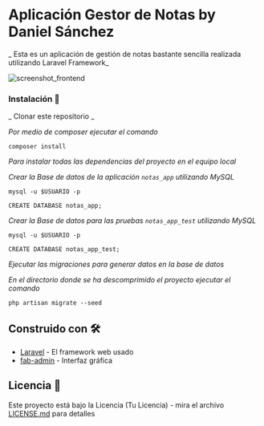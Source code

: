 # Aplicación Gestor de Notas by Daniel Sánchez

_ Esta es un aplicación de gestión de notas bastante sencilla realizada utilizando Laravel Framework_

![screenshot_frontend](https://user-images.githubusercontent.com/42616141/54733020-8ec05a80-4b6d-11e9-81a2-392a10c8dec6.png)

### Instalación 🔧

_ Clonar este repositorio _

_Por medio de composer ejecutar el comando_

```
composer install
```

_Para instalar todas las dependencias del proyecto en el equipo local_

_Crear la Base de datos de la aplicación `notas_app` utilizando MySQL_

```
mysql -u $USUARIO -p 

CREATE DATABASE notas_app;
```

_Crear la Base de datos para las pruebas `notas_app_test` utilizando MySQL_

```
mysql -u $USUARIO -p 

CREATE DATABASE notas_app_test;
```

_Ejecutar las migraciones para generar datos en la base de datos_

_En el directorio donde se ha descomprimido el proyecto ejecutar el comando_

```
php artisan migrate --seed
```

## Construido con 🛠️

* [Laravel](https://laravel.com/) - El framework web usado
* [fab-admin](http://fab-admin-templates.multipurposethemes.com/fab-admin/src/) - Interfaz gráfica

## Licencia 📄

Este proyecto está bajo la Licencia (Tu Licencia) - mira el archivo [LICENSE.md](LICENSE.md) para detalles